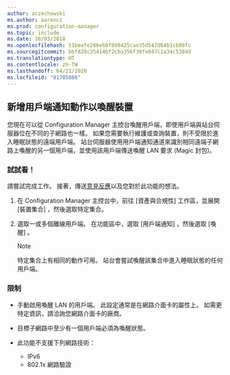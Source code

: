 ```yaml
---
author: aczechowski
ms.author: aaroncz
ms.prod: configuration-manager
ms.topic: include
ms.date: 10/03/2018
ms.openlocfilehash: 51beafe286eb8f0d8425cae35d547d64b1cb88fc
ms.sourcegitcommit: bbf820c35414bf2cba356f30fe047c1a34c5384d
ms.translationtype: HT
ms.contentlocale: zh-TW
ms.lasthandoff: 04/21/2020
ms.locfileid: "81705886"
---
```

## <a name="new-client-notification-action-to-wake-up-device"></a><a name="bkmk_wakeup"></a> 新增用戶端通知動作以喚醒裝置
<!--1317364-->

您現在可以從 Configuration Manager 主控台喚醒用戶端，即使用戶端與站台伺服器位在不同的子網路也一樣。 如果您需要執行維護或查詢裝置，則不受限於進入睡眠狀態的遠端用戶端。 站台伺服器使用用戶端通知通道來識別相同遠端子網路上喚醒的另一個用戶端，並使用該用戶端傳送喚醒 LAN 要求 (Magic 封包)。


### <a name="try-it-out"></a>試試看！

請嘗試完成工作。 接著，傳送[意見反應](../../../understand/find-help.md#product-feedback)以及您對於此功能的想法。

1. 在 Configuration Manager 主控台中，前往 [資產與合規性]  工作區，並展開 [裝置集合]  ，然後選取特定集合。  

2. 選取一或多個離線用戶端。 在功能區中，選取 [用戶端通知]  ，然後選取 [喚醒]  。  

    > [!Note]  
    > 特定集合上有相同的動作可用。 站台會嘗試喚醒該集合中進入睡眠狀態的任何用戶端。  


### <a name="limitations"></a>限制

- 手動啟用喚醒 LAN 的用戶端。 此設定通常是在網路介面卡的屬性上。 如需更特定資訊，請洽詢您網路介面卡的廠商。  

- 目標子網路中至少有一個用戶端必須為喚醒狀態。 

- 此功能不支援下列網路技術：  
    - IPv6
    - 802.1x 網路驗證 



